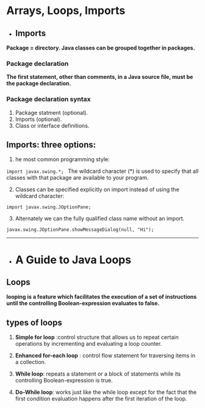 # Arrays, Loops, Imports

* ## Imports

**Package = directory. Java classes can be grouped together in packages.**


### Package declaration

**The first statement, other than comments, in a Java source file, must be the package declaration.**

### Package declaration syntax

1. Package statment (optional).
2. Imports (optional).
3. Class or interface definitions.

## Imports: three options:
1. he most common programming style:

`import javax.swing.*; ` The wildcard character (*) is used to specify that all classes with that package are available to your program.

2. Classes can be specified explicitly on import instead of using the wildcard character: 

`import javax.swing.JOptionPane;`

3. Alternately we can the fully qualified class name without an import.

`javax.swing.JOptionPane.showMessageDialog(null, "Hi");`


--------


* # A Guide to Java Loops

## Loops
 **looping is a feature which facilitates the execution of a set of instructions until the controlling Boolean-expression evaluates to false.**

 ##  types of loops

1. **Simple for loop** :control structure that allows us to repeat certain operations by incrementing and evaluating a loop counter.

2. **Enhanced for-each loop** : control flow statement for traversing items in a collection.

3. **While loop**: repeats a statement or a block of statements while its controlling Boolean-expression is true.


4. **Do-While loop**: works just like the while loop except for the fact that the first condition evaluation happens after the first iteration of the loop.

